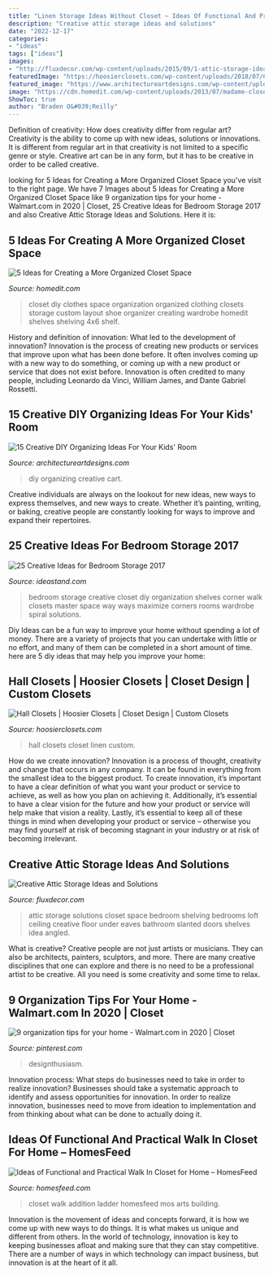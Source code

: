 ```yaml
---
title: "Linen Storage Ideas Without Closet ~ Ideas Of Functional And Practical Walk In Closet For Home – Homesfeed"
description: "Creative attic storage ideas and solutions"
date: "2022-12-17"
categories:
- "ideas"
tags: ["ideas"]
images:
- "http://fluxdecor.com/wp-content/uploads/2015/09/1-attic-storage-ideas-solutions.jpg"
featuredImage: "https://hoosierclosets.com/wp-content/uploads/2018/07/Closets_Hall_White-Linen-Closet-with-adjustable-shelves.jpg"
featured_image: "https://www.architectureartdesigns.com/wp-content/uploads/2017/02/15-Creative-DIY-Organizing-Ideas-For-Your-Kids-Room-5.jpg"
image: "https://cdn.homedit.com/wp-content/uploads/2013/07/madame-closet-decor.jpg"
ShowToc: true
author: "Braden O&#039;Reilly"
---
```



Definition of creativity: How does creativity differ from regular art?
Creativity is the ability to come up with new ideas, solutions or innovations. It is different from regular art in that creativity is not limited to a specific genre or style. Creative art can be in any form, but it has to be creative in order to be called creative.

	

		
looking for 5 Ideas for Creating a More Organized Closet Space you've visit to the right page. We have 7 Images about 5 Ideas for Creating a More Organized Closet Space like 9 organization tips for your home - Walmart.com in 2020 | Closet, 25 Creative Ideas for Bedroom Storage 2017 and also Creative Attic Storage Ideas and Solutions. Here it is:
		
    
## 5 Ideas For Creating A More Organized Closet Space

<img loading=lazy src="https://cdn.homedit.com/wp-content/uploads/2013/07/madame-closet-decor.jpg" onerror="this.onerror=null;this.src='https://tse4.mm.bing.net/th?id=OIP.WDTuBvH3rDCdJYhwUOyBjgHaJ4&amp;pid=15.1';" alt="5 Ideas for Creating a More Organized Closet Space">

_Source: homedit.com_

>closet diy clothes space organization organized clothing closets storage custom layout shoe organizer creating wardrobe homedit shelves shelving 4x6 shelf. 

	

History and definition of innovation: What led to the development of innovation?
Innovation is the process of creating new products or services that improve upon what has been done before. It often involves coming up with a new way to do something, or coming up with a new product or service that does not exist before. Innovation is often credited to many people, including Leonardo da Vinci, William James, and Dante Gabriel Rossetti.

    
## 15 Creative DIY Organizing Ideas For Your Kids&#039; Room

<img loading=lazy src="https://www.architectureartdesigns.com/wp-content/uploads/2017/02/15-Creative-DIY-Organizing-Ideas-For-Your-Kids-Room-5.jpg" onerror="this.onerror=null;this.src='https://tse1.mm.bing.net/th?id=OIP.g3xOQeEm54YnT5DcCXLqqgHaLK&amp;pid=15.1';" alt="15 Creative DIY Organizing Ideas For Your Kids&#039; Room">

_Source: architectureartdesigns.com_

>diy organizing creative cart. 

	

Creative individuals are always on the lookout for new ideas, new ways to express themselves, and new ways to create. Whether it’s painting, writing, or baking, creative people are constantly looking for ways to improve and expand their repertoires.

    
## 25 Creative Ideas For Bedroom Storage 2017

<img loading=lazy src="http://ideastand.com/wp-content/uploads/2015/09/1-bedroom-storage-ideas.jpg" onerror="this.onerror=null;this.src='https://tse4.mm.bing.net/th?id=OIP.f4mrT1RBrktrDOQfMyVengHaJ4&amp;pid=15.1';" alt="25 Creative Ideas for Bedroom Storage 2017">

_Source: ideastand.com_

>bedroom storage creative closet diy organization shelves corner walk closets master space way ways maximize corners rooms wardrobe spiral solutions. 

	

Diy Ideas can be a fun way to improve your home without spending a lot of money. There are a variety of projects that you can undertake with little or no effort, and many of them can be completed in a short amount of time. here are 5 diy ideas that may help you improve your home: 

    
## Hall Closets | Hoosier Closets | Closet Design | Custom Closets

<img loading=lazy src="https://hoosierclosets.com/wp-content/uploads/2018/07/Closets_Hall_White-Linen-Closet-with-adjustable-shelves.jpg" onerror="this.onerror=null;this.src='https://tse4.mm.bing.net/th?id=OIP.yj_5azNYyekuWaGWsUNdsAHaJ4&amp;pid=15.1';" alt="Hall Closets | Hoosier Closets | Closet Design | Custom Closets">

_Source: hoosierclosets.com_

>hall closets closet linen custom. 

	

How do we create innovation?
Innovation is a process of thought, creativity and change that occurs in any company. It can be found in everything from the smallest idea to the biggest product. To create innovation, it’s important to have a clear definition of what you want your product or service to achieve, as well as how you plan on achieving it. Additionally, it’s essential to have a clear vision for the future and how your product or service will help make that vision a reality. Lastly, it’s essential to keep all of these things in mind when developing your product or service – otherwise you may find yourself at risk of becoming stagnant in your industry or at risk of becoming irrelevant.

    
## Creative Attic Storage Ideas And Solutions

<img loading=lazy src="http://fluxdecor.com/wp-content/uploads/2015/09/1-attic-storage-ideas-solutions.jpg" onerror="this.onerror=null;this.src='https://tse4.mm.bing.net/th?id=OIP.3UIQnDoSt_18JUFgH5YNggHaJ4&amp;pid=15.1';" alt="Creative Attic Storage Ideas and Solutions">

_Source: fluxdecor.com_

>attic storage solutions closet space bedroom shelving bedrooms loft ceiling creative floor under eaves bathroom slanted doors shelves idea angled. 

	

What is creative?
Creative people are not just artists or musicians. They can also be architects, painters, sculptors, and more. There are many creative disciplines that one can explore and there is no need to be a professional artist to be creative. All you need is some creativity and some time to relax.

    
## 9 Organization Tips For Your Home - Walmart.com In 2020 | Closet

<img loading=lazy src="https://i.pinimg.com/736x/ec/74/a3/ec74a306a7b691776052ada57b1d4412.jpg" onerror="this.onerror=null;this.src='https://tse3.mm.bing.net/th?id=OIP.0SQbHZD2-m-d8rkdspylRAHaLH&amp;pid=15.1';" alt="9 organization tips for your home - Walmart.com in 2020 | Closet">

_Source: pinterest.com_

>designthusiasm. 

	

Innovation process: What steps do businesses need to take in order to realize innovation?
Businesses should take a systematic approach to identify and assess opportunities for innovation. In order to realize innovation, businesses need to move from ideation to implementation and from thinking about what can be done to actually doing it.

    
## Ideas Of Functional And Practical Walk In Closet For Home – HomesFeed

<img loading=lazy src="http://homesfeed.com/wp-content/uploads/2017/02/walk-in-closet-remodel-with-ladder-addition.jpg" onerror="this.onerror=null;this.src='https://tse4.mm.bing.net/th?id=OIP.GFNReR_tHhuKbftcGm4T0QHaLH&amp;pid=15.1';" alt="Ideas of Functional and Practical Walk In Closet for Home – HomesFeed">

_Source: homesfeed.com_

>closet walk addition ladder homesfeed mos arts building. 

	

Innovation is the movement of ideas and concepts forward, it is how we come up with new ways to do things. It is what makes us unique and different from others. In the world of technology, innovation is key to keeping businesses afloat and making sure that they can stay competitive. There are a number of ways in which technology can impact business, but innovation is at the heart of it all.

